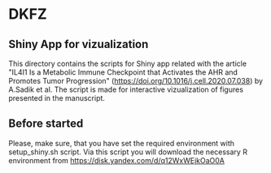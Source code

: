 # DKFZ
## Shiny App for vizualization

This directory contains the scripts for Shiny app related with the article "IL4I1 Is a Metabolic Immune Checkpoint that Activates the AHR and Promotes Tumor Progression" (https://doi.org/10.1016/j.cell.2020.07.038) by A.Sadik et al. The script is made for interactive vizualization of figures presented in the manuscript.

## Before started 

Please, make sure, that you have set the required environment with setup_shiny.sh script. Via this script you will download the necessary R environment from https://disk.yandex.com/d/q12WxWEjkOaO0A


